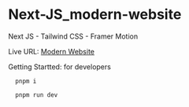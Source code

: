 # Next-JS_modern-website

Next JS - Tailwind CSS - Framer Motion

Live URL: [Modern Website](https://next-js-modern-website.vercel.app/)

Getting Startted: for developers

```shell
  pnpm i
```

```powershell
  pnpm run dev
```

